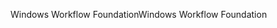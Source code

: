<span data-ttu-id="45aed-101">Windows Workflow Foundation</span><span class="sxs-lookup"><span data-stu-id="45aed-101">Windows Workflow Foundation</span></span>